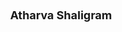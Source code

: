 ---
layout: page
title: <font size =4 > Atharva Shaligram </font>
description: Brighton High School in Rochester, New York <br> April, 2021 - 
img: assets/img/members/Atharva.jpg
importance: 1
category: High School Students
---